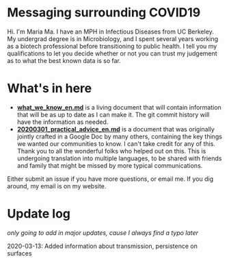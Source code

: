 # Messaging surrounding COVID19 

Hi. I'm Maria Ma. I have an MPH in Infectious Diseases from UC Berkeley. My undergrad degree is in Microbiology, and I spent several years working as a biotech professional before transitioning to public health. I tell you my qualifications to let you decide whether or not you can trust my judgement as to what the best known data is so far. 

# What's in here

* **[what_we_know_en.md](what_we_know_en.md)** is a living document that will contain information that will be as up to date as I can make it. The git commit history will have the information as needed. 
* **[20200301_practical_advice_en.md](20200301_practical_advice_en.md)** is a document that was originally jointly crafted in a Google Doc by many others, containing the key things we wanted our communities to know. I can't take credit for any of this. Thank you to all the wonderful folks who helped out on this. This is undergoing translation into multiple languages, to be shared with friends and family that might be missed by more typical communications. 

Either submit an issue if you have more questions, or email me. If you dig around, my email is on my website.  

# Update log 
*only going to add in major updates, cause I always find a typo later*

2020-03-13: Added information about transmission, persistence on surfaces
